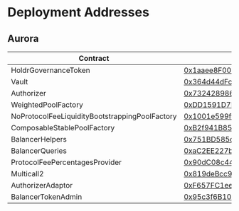 # Deployment Addresses

## Aurora

| Contract                                       | Address                                                                                                                      |
| ---------------------------------------------- | ---------------------------------------------------------------------------------------------------------------------------- |
| HoldrGovernanceToken                           | [0x1aaee8F00D02fcdb10cF1F0caB651dC83318c7AA](https://aurorascan.dev/address/0x1aaee8F00D02fcdb10cF1F0caB651dC83318c7AA)      |
| Vault                                          | [0x364d44dFc31b3d7b607797B514348d57Ad0D784E](https://aurorascan.dev/address/0x364d44dFc31b3d7b607797B514348d57Ad0D784E)      |
| Authorizer                                     | [0x7324289860150109dD0a8ee307B875d0868CFCb4](https://aurorascan.dev/address/0x7324289860150109dD0a8ee307B875d0868CFCb4)      |
| WeightedPoolFactory                            | [0xDD1591D7BdF0E3ddEa4b4377cf03373700BED38e](https://aurorascan.dev/address/0xDD1591D7BdF0E3ddEa4b4377cf03373700BED38e)      |
| NoProtocolFeeLiquidityBootstrappingPoolFactory | [0x1001e599ff9079717E176f224de7f1a27eACD3C2](https://aurorascan.dev/address/0x1001e599ff9079717E176f224de7f1a27eACD3C2)      |
| ComposableStablePoolFactory                    | [0xB2f941B85791e47FAa6391Cdef36A3BBaD19b73E](https://aurorascan.dev/address/0xB2f941B85791e47FAa6391Cdef36A3BBaD19b73E)      |
| BalancerHelpers                                | [0x751BD585c36708127646FC74C56cC11fba3d5cfB](https://aurorascan.dev/address/0x751BD585c36708127646FC74C56cC11fba3d5cfB)      |
| BalancerQueries                                | [0xaC2EE227b64dFD89F2Ec91a68346158000Df3B30](https://aurorascan.dev/address/0xaC2EE227b64dFD89F2Ec91a68346158000Df3B30)      |
| ProtocolFeePercentagesProvider                 | [0x90dC08c4474D3Ea36bF4e65589D83c54C3A44395](https://aurorascan.dev/address/0x90dC08c4474D3Ea36bF4e65589D83c54C3A44395#code) |
| Multicall2                                     | [0x819deBcc9526fc7f7CC316280c392642CD728C5C](https://aurorascan.dev/address/0x819deBcc9526fc7f7CC316280c392642CD728C5C)      |
| AuthorizerAdaptor                              | [0xF657FC1ee31F3643924b46a4BB3f939678972869](https://aurorascan.dev/address/0xF657FC1ee31F3643924b46a4BB3f939678972869)      |
| BalancerTokenAdmin                             | [0x95c3f6B1001Fc46DcA5bc4041e74a4E5bF7D580f](https://aurorascan.dev/address/0x95c3f6B1001Fc46DcA5bc4041e74a4E5bF7D580f)      |



